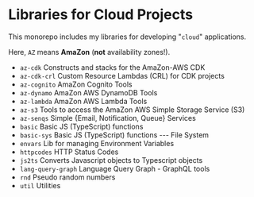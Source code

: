 # Libraries for Cloud Projects

This monorepo includes my libraries for developing "`cloud`" applications.

Here, `AZ` means **AmaZon** (**not** availability zones!).

- `az-cdk` Constructs and stacks for the AmaZon-AWS CDK
- `az-cdk-crl` Custom Resource Lambdas (CRL) for CDK projects
- `az-cognito` AmaZon Cognito Tools
- `az-dynamo` AmaZon AWS DynamoDB Tools
- `az-lambda` AmaZon AWS Lambda Tools
- `az-s3` Tools to access the AmaZon AWS Simple Storage Service (S3)
- `az-senqs` Simple {Email, Notification, Queue} Services
- `basic` Basic JS (TypeScript) functions
- `basic-sys` Basic JS (TypeScript) functions --- File System
- `envars` Lib for managing Environment Variables
- `httpcodes` HTTP Status Codes
- `js2ts` Converts Javascript objects to Typescript objects
- `lang-query-graph` Language Query Graph - GraphQL tools
- `rnd` Pseudo random numbers
- `util` Utilities
